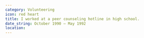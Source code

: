 ```yaml
---
category: Volunteering
icon: red heart
title: I worked at a peer counseling hotline in high school.
date_string: October 1990 – May 1992
location:
---
```

